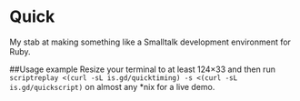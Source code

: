Quick
=====

My stab at making something like a Smalltalk development environment for Ruby.

##Usage example
Resize your terminal to at least 124×33 and then run `scriptreplay <(curl -sL is.gd/quicktiming) -s <(curl -sL is.gd/quickscript)` on almost any \*nix for a live demo.

